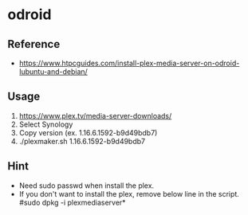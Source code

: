 # odroid

## Reference
- https://www.htpcguides.com/install-plex-media-server-on-odroid-lubuntu-and-debian/

## Usage
1. https://www.plex.tv/media-server-downloads/
2. Select Synology
3. Copy version (ex. 1.16.6.1592-b9d49bdb7)
4. ./plexmaker.sh 1.16.6.1592-b9d49bdb7

## Hint
- Need sudo passwd when install the plex.
- If you don't want to install the plex, remove below line in the script.
  #sudo dpkg -i plexmediaserver*
